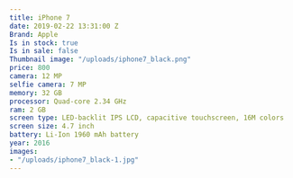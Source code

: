 ```yaml
---
title: iPhone 7
date: 2019-02-22 13:31:00 Z
Brand: Apple
Is in stock: true
Is in sale: false
Thumbnail image: "/uploads/iphone7_black.png"
price: 800
camera: 12 MP
selfie camera: 7 MP
memory: 32 GB
processor: Quad-core 2.34 GHz
ram: 2 GB
screen type: LED-backlit IPS LCD, capacitive touchscreen, 16M colors
screen size: 4.7 inch
battery: Li-Ion 1960 mAh battery
year: 2016
images:
- "/uploads/iphone7_black-1.jpg"
---
```


